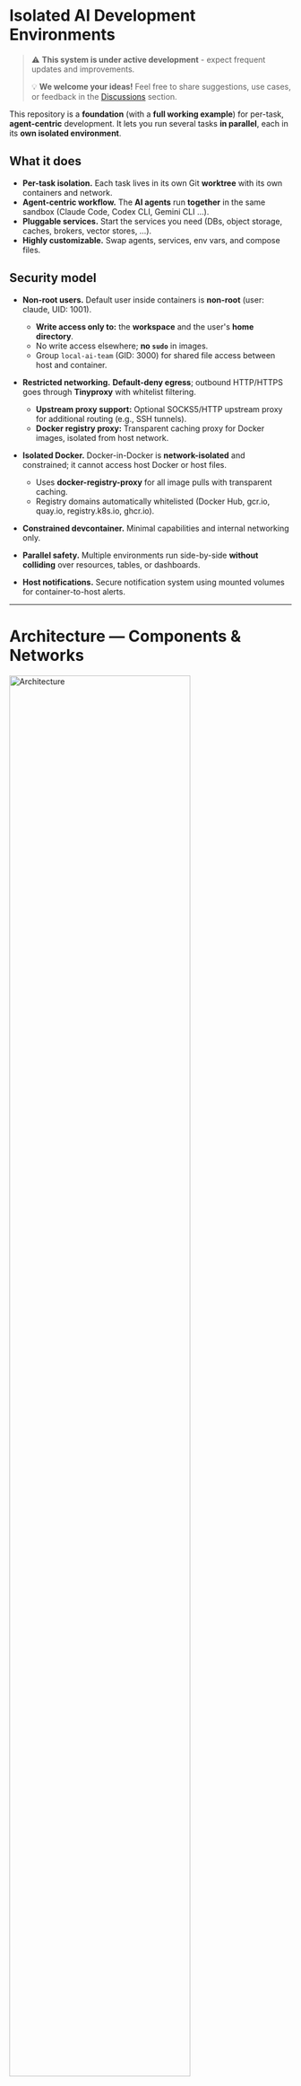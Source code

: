 # Isolated AI Development Environments

> ⚠️ **This system is under active development** - expect frequent updates and improvements.
> 
> 💡 **We welcome your ideas!** Feel free to share suggestions, use cases, or feedback in the [Discussions](https://github.com/alexsteeel/ai-agents-sandbox/discussions) section.

This repository is a **foundation** (with a **full working example**) for per-task, **agent-centric** development.
It lets you run several tasks **in parallel**, each in its **own isolated environment**.

## What it does

* **Per-task isolation.** Each task lives in its own Git **worktree** with its own containers and network.
* **Agent-centric workflow.** The **AI agents** run **together** in the same sandbox (Claude Code, Codex CLI, Gemini CLI …).
* **Pluggable services.** Start the services you need (DBs, object storage, caches, brokers, vector stores, …).
* **Highly customizable.** Swap agents, services, env vars, and compose files.

## Security model

* **Non-root users.** Default user inside containers is **non-root** (user: claude, UID: 1001).
  * **Write access only to:** the **workspace** and the user's **home directory**.
  * No write access elsewhere; **no `sudo`** in images.
  * Group `local-ai-team` (GID: 3000) for shared file access between host and container.

* **Restricted networking.** **Default-deny egress**; outbound HTTP/HTTPS goes through **Tinyproxy** with whitelist filtering.
  * **Upstream proxy support:** Optional SOCKS5/HTTP upstream proxy for additional routing (e.g., SSH tunnels).
  * **Docker registry proxy:** Transparent caching proxy for Docker images, isolated from host network.

* **Isolated Docker.** Docker-in-Docker is **network-isolated** and constrained; it cannot access host Docker or host files.
  * Uses **docker-registry-proxy** for all image pulls with transparent caching.
  * Registry domains automatically whitelisted (Docker Hub, gcr.io, quay.io, registry.k8s.io, ghcr.io).

* **Constrained devcontainer.** Minimal capabilities and internal networking only.

* **Parallel safety.** Multiple environments run side-by-side **without colliding** over resources, tables, or dashboards.

* **Host notifications.** Secure notification system using mounted volumes for container-to-host alerts.

---

# Architecture — Components & Networks

<img src="docs/architecture.png" alt="Architecture" title="Architecture" height="80%" />

---

# AI Agents

Pre-configured agents included in the base image:

```mermaid
flowchart TD
    TL["Technical Lead<br/>Architecture design<br/>Task planning & routing<br/>Team coordination"]

    AN["Analytics Engineer<br/>Requirements analysis<br/>Data exploration<br/>Metrics design"]

    SE["Software Engineer<br/>API development<br/>Business logic<br/>Performance optimization"]

    QA["QA Engineer<br/>Test creation & review<br/>Test automation<br/>Quality assurance"]

    CR["Code Reviewer<br/>Automated code review<br/>Uses Codex CLI<br/>Quality analysis"]

    TW["Technical Writer<br/>Documentation<br/>API docs, guides<br/>README files"]

    DO["Senior DevOps<br/>Infrastructure<br/>CI/CD pipelines<br/>Container orchestration"]

    TL <--> AN
    TL --> SE
    TL --> QA
    SE <--> QA
    SE <--> CR
    TL --> TW
    TL --> DO
    AN --> SE
    QA --> CR
```

---

# Parallel Tasks — Multi-Environment Workflow

```mermaid
flowchart TD
    subgraph E1 ["Environment 1"]
        CC1["Claude Code<br/>Team of agents"]
    end

    subgraph E2 ["Environment 2"]
        CC2["Claude Code<br/>Team of agents"]
    end

    subgraph E3 ["Environment 3"]
        CC3["Claude Code<br/>Team of agents"]
    end

    subgraph ME ["Master environment"]
        CCM["Claude Code<br/>Team of agents"]
    end

    CC1 -->|git worktree 1| REPO[Repository]
    CC2 -->|git worktree 2| REPO
    CC3 -->|git worktree 3| REPO

    REPO -->|Check and merge<br/>to main| CCM
```

---

## Quick start

### Prerequisites

⚠️ **IMPORTANT: You must build Docker images first!**

```bash
# Build all required Docker images (one-time setup)
cd /path/to/ai-agents-sandbox
./images/build.sh all

# Or build specific images:
./images/build.sh devcontainer   # Base devcontainer image
./images/build.sh tinyproxy      # Proxy for network filtering
./images/build.sh docker-dind    # Docker-in-Docker service

# Force rebuild with specific version tag:
IMAGE_TAG=1.0.3 ./images/build.sh --force all

# Force rebuild specific image:
./images/build.sh --force devcontainer
```

**Note:** The `./install.sh` script will automatically build images if not present, but building them separately gives you more control and visibility into the process.

### One-Time Setup

```bash
# System-wide installation (requires sudo)
./install.sh
# This automatically:
# - Builds all Docker images (if not already built)
# - Installs management commands
# - Sets up templates and configurations
# - Creates local-ai-team group
# - Installs shell completions

# The ai-sbx command is installed with subcommands:
# - ai-sbx worktree create: Create git worktree for new tasks
# - ai-sbx worktree connect: Connect to existing task worktree  
# - ai-sbx worktree remove: Remove git worktree and optionally its branch
# - ai-sbx init: Initialize project with proper permissions
# - ai-sbx notify: Start notification watcher for container alerts
```

### Rebuilding Images

You can rebuild images at any time using the build script:

```bash
# Rebuild all images (useful after updates)
./images/build.sh all

# Force rebuild (ignores cache)
./images/build.sh --force all

# Rebuild with custom version tag
IMAGE_TAG=1.0.3 ./images/build.sh all

# Combine force and custom tag
IMAGE_TAG=1.0.3 ./images/build.sh --force all

# Rebuild specific image only
./images/build.sh --force devcontainer
```

**When to rebuild:**
- After pulling updates from the repository
- When changing Dockerfile configurations
- To apply security updates to base images
- When switching between versions

**Version management:**
- Default tag is `latest`
- Set `IMAGE_TAG` environment variable for versioning
- Update your `override.user.yaml` to use specific versions

### Using in Your Project

1. **Copy `.devcontainer.example/` to your project:**
   ```bash
   cp -r /path/to/ai_agents_sandbox/.devcontainer.example /path/to/your-project/.devcontainer
   ```

2. **Initialize project:**
   ```bash
   ai-sbx init /path/to/your-project
   # This sets up permissions, creates .env, configures mounts
   ```

3. **Configure (optional):**
   ```bash
   cd /path/to/your-project/.devcontainer
   vim override.user.yaml  # Add services, domains, environment variables
   ```

4. **Open in your IDE** (handles everything automatically):
   
   **VS Code:**
   - Open project folder
   - Click "Reopen in Container" when prompted
   - VS Code manages the container lifecycle
   
   **PyCharm (DevContainer setup):**
   - Open project folder in PyCharm
   - Install **Dev Containers** plugin from JetBrains Marketplace
   - Go to **Tools** → **Dev Containers** → **Create Dev Container**
   - Select the `.devcontainer` folder in your project
   - Click **Create and Open**
   - PyCharm will build and start the DevContainer
   
   **Alternative PyCharm setup (Docker Compose Interpreter):**
   - Go to **Settings** → **Build, Execution, Deployment** → **Docker**
   - Configure Docker connection if needed
   - Go to **Project** → **Python Interpreter**
   - Click gear icon → **Add** → **Docker Compose**
   - Configuration files: Point to `.devcontainer/local.project.yaml`
   - Service: `devcontainer`
   - Python interpreter: `/usr/local/bin/python`
   - PyCharm manages the container lifecycle
   
5. **For parallel tasks** (optional):
   ```bash
   # Create worktree for new task:
   ai-sbx worktree create "feature 123 implement user auth"
   ```

### Available Commands

```bash
# Main command
ai-sbx <command> [arguments]

# Worktree management
ai-sbx worktree create "task description"  # Create new task worktree
ai-sbx worktree connect                    # Connect to existing worktree
ai-sbx worktree remove [name]              # Remove worktree
ai-sbx worktree list                       # List all worktrees

# Project initialization
ai-sbx init [/path/to/project]             # Initialize project

# Notifications
ai-sbx notify                               # Start notification watcher

# Help
ai-sbx --help                              # Show general help
ai-sbx worktree --help                     # Show worktree help
```

**Note:** Your IDE (VS Code/PyCharm) handles starting, stopping, and managing containers automatically. No manual Docker commands needed!

## What's in `.devcontainer.example/`

A ready-to-use template for new projects:

- **`devcontainer.json`** - IDE configuration (VS Code/PyCharm compatible)
- **`local.project.yaml`** - Project-specific services (empty by default)
- **`override.user.yaml`** - User customizations and overrides
- **`.env.example`** - Environment configuration template
- **`Dockerfile`** - Shows how to extend the base image
- **`init-project.sh`** - Wrapper script for project initialization
- **`secure.init.sh.template`** - Template for sensitive configuration
- **`CLAUDE.md`** - Detailed technical documentation
- **`README.md`** - User documentation for the template
- **`.gitignore`** - Ignores sensitive files (.env, secure.init.sh)

### Minimal Setup

For the absolute minimum, you need these files in `.devcontainer/`:

1. **`devcontainer.json`**:
```json
{
  "name": "${localWorkspaceFolderBasename} - AI Sandbox",
  "dockerComposeFile": ["local.project.yaml",
    "/usr/local/share/ai-agents-sandbox/docker-compose.base.yaml",
    "override.user.yaml"
  ],
  "service": "devcontainer",
  "workspaceFolder": "/workspace",
  "initializeCommand": ".devcontainer/init-project.sh \"${localWorkspaceFolder}\""
}
```

2. **`local.project.yaml`** (empty):
```yaml
services: {}
```

3. **`override.user.yaml`** (minimal):
```yaml
services:
  devcontainer:
    image: ai-agents-sandbox/devcontainer:latest
```

4. **`init-project.sh`** (wrapper):
```bash
#!/bin/bash
if command -v ai-sbx-init-project >/dev/null 2>&1; then
    ai-sbx-init-project "${1:-$(dirname $(dirname $0))}"
fi
```

## Network Configuration

### Proxy Configuration

#### Web Access (Tinyproxy)
- **Default-deny** with whitelist filtering
- Pre-configured domains: GitHub, GitLab, PyPI, npm, JetBrains
- Add project domains in `override.user.yaml`:
  ```yaml
  services:
    tinyproxy-devcontainer:
      environment:
        USER_WHITELIST_DOMAINS: api.myproject.com,cdn.myproject.com
  ```

#### Docker Registry Proxy
- Transparent caching for Docker images
- Auto-configured for Docker Hub, gcr.io, quay.io, registry.k8s.io, ghcr.io
- ~9x faster pulls for large images (OpenSearch: 113s → 13s)
- Shared cache across all projects

### Upstream Proxy Support
Configure optional upstream proxy in `override.user.yaml`:

```yaml
services:
  tinyproxy-devcontainer:
    environment:
      # Simple format - just specify proxy URL
      UPSTREAM_PROXY: socks5://host.docker.internal:8900
      # or http://host.docker.internal:3128
      
      # Domains that bypass the upstream proxy
      NO_UPSTREAM: github.com,gitlab.com
```

For SSH tunnels:
```bash
ssh -D 0.0.0.0:8900 your-server  # Creates SOCKS5 proxy
```

### Testing Network
```bash
docker exec devcontainer /home/claude/scripts/test-network.sh
```

## Notification System

The environment includes a host notification system for alerts from Claude Code:

### Setup
1. Notification directory is created automatically during installation
2. Install inotify-tools for instant notifications:
   ```bash
   sudo apt-get install inotify-tools  # Debian/Ubuntu
   ```
3. Start the notification watcher on your host:
   ```bash
   ai-sbx-notify-watch  # Installed system-wide by ./install.sh
   ```

### How it works
- Claude Code writes notifications to `/home/claude/.ai_agents_sandbox/notifications` in container
- This is mounted to `$HOME/.ai_agents_sandbox/notifications` on host
- Host watcher monitors the directory and shows desktop alerts
- Supports different urgency levels (error, complete, clarification, approval, blocked)

### Testing
From within the container:
```bash
/home/claude/claude-defaults/hooks/notify.sh test "Hello from container!"
```

## Building Docker Images

The system requires several Docker images to function. You can build them using the provided build script:

### Build All Images (Recommended)
```bash
cd /path/to/ai-agents-sandbox
./images/build.sh all
```

This builds:
- `ai-agents-sandbox/devcontainer:latest` - Base development container
- `ai-agents-sandbox/tinyproxy:latest` - HTTP/HTTPS proxy with filtering
- `ai-agents-sandbox/tinyproxy-base:latest` - Base proxy image
- `ai-agents-sandbox/tinyproxy-registry:latest` - Registry-specific proxy
- `ai-agents-sandbox/docker-dind:latest` - Docker-in-Docker service
- `ai-agents-sandbox/devcontainer-dotnet:latest` - .NET development variant
- `ai-agents-sandbox/devcontainer-golang:latest` - Go development variant

### Build Specific Images
```bash
# Build only the base devcontainer
./images/build.sh devcontainer

# Build only the proxy
./images/build.sh tinyproxy

# Build Docker-in-Docker
./images/build.sh docker-dind

# Build language-specific variants
./images/build.sh devcontainer-dotnet
./images/build.sh devcontainer-golang
```

### Verify Images
```bash
# List all ai-agents-sandbox images
docker images | grep ai-agents-sandbox

# Expected output:
# ai-agents-sandbox/devcontainer      latest    ...
# ai-agents-sandbox/tinyproxy         latest    ...
# ai-agents-sandbox/docker-dind       latest    ...
```

### Image Versioning
All images are tagged with version `1.0.0` by default. To use specific versions:
```bash
# Build with custom tag
IMAGE_TAG=1.1.0 ./images/build.sh all

# Use in your override.user.yaml:
services:
  devcontainer:
    image: ai-agents-sandbox/devcontainer:1.1.0
```

## Customization

Extend the foundation for your specific needs:

* **Add services:** Edit `local.project.yaml` to add databases, caches, message brokers, vector stores
* **Configure domains:** Add allowed domains in `override.user.yaml`:
  ```yaml
  services:
    tinyproxy-devcontainer:
      environment:
        USER_WHITELIST_DOMAINS: api.myproject.com,cdn.myproject.com
  ```
* **Extend base image:** Configure in `override.user.yaml` and create `Dockerfile`:
  ```yaml
  services:
    devcontainer:
      build:
        context: .
        dockerfile: Dockerfile
  ```
* **Environment variables:** Set project-specific vars in `override.user.yaml`

See `.devcontainer.example/` for complete customization examples.

## Acknowledgments

This project uses and extends the following excellent open-source projects:

- **[docker-registry-proxy](https://github.com/rpardini/docker-registry-proxy)** - Transparent caching proxy for Docker registries with HTTPS interception
- **[Tinyproxy](https://github.com/tinyproxy/tinyproxy)** - Lightweight HTTP/HTTPS proxy daemon for POSIX systems
- **[Docker-in-Docker](https://github.com/docker-library/docker)** - Official Docker image for Docker-in-Docker functionality

Special thanks to the maintainers and contributors of these projects for making secure, isolated development environments possible.